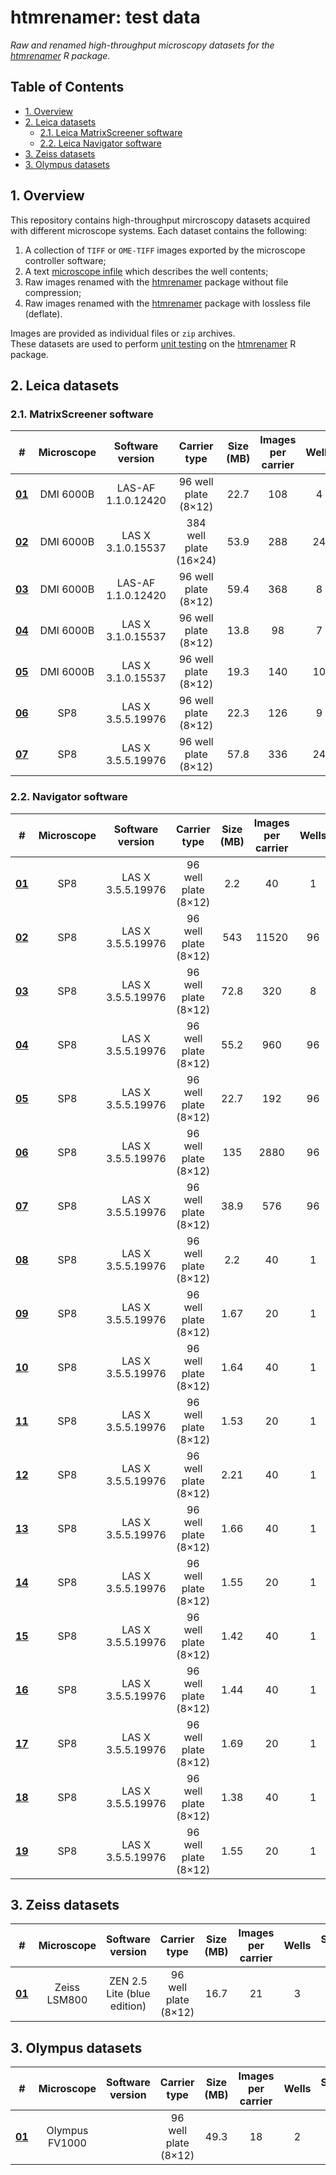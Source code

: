 # htmrenamer: test data
*Raw and renamed high-throughput microscopy datasets for the [htmrenamer](https://github.com/hmbotelho/htmrenamer) R package.*





## Table of Contents
* [1. Overview](#overview)
* [2. Leica datasets](#leica)
    * [2.1. Leica MatrixScreener software](#leica-matrixscreener)
    * [2.2. Leica Navigator software](#leica-navigator)
* [3. Zeiss datasets](#zeiss)
* [3. Olympus datasets](#olympus)





## <a name="overview">1. Overview</a>

This repository contains high-throughput mircroscopy datasets acquired with different microscope systems. Each dataset contains the following:  

1. A collection of `TIFF` or `OME-TIFF` images exported by the microscope controller software; 
2. A text [microscope infile](https://github.com/hmbotelho/htmrenamer/blob/master/README.md#3-generating-well-descriptors) which describes the well contents; 
3. Raw images renamed with the [htmrenamer](https://github.com/hmbotelho/htmrenamer) package without file compression; 
4. Raw images renamed with the [htmrenamer](https://github.com/hmbotelho/htmrenamer) package with lossless file (deflate). 

Images are provided as individual files or `zip` archives.  
These datasets are used to perform [unit testing](https://github.com/hmbotelho/htmrenamer/tree/master/tests/testthat) on the [htmrenamer](https://github.com/hmbotelho/htmrenamer) R package.





## <a name="leica">2. Leica datasets</a>


### <a name="leica-matrixscreener">2.1. MatrixScreener software</a>

| #                                              | Microscope | Software version   | Carrier type           | Size (MB) | Images per carrier | Wells | Subpositions (P) | Time points (T) | Slices (Z) | Channels (C) |
|------------------------------------------------|:----------:|:------------------:|:----------------------:|:---------:|:------------------:|:-----:|:----------------:|:---------------:|:----------:|:------------:|
| **[01](./leica_matrixscreener/01_DMI6000_PC)** | DMI 6000B  | LAS-AF 1.1.0.12420 | 96 well plate (8×12)   | 22.7      | 108                | 4     | 9                | 1               | 1          | 3            |
| **[02](./leica_matrixscreener/02_DMI6000_PC)** | DMI 6000B  | LAS X 3.1.0.15537  | 384 well plate (16×24) | 53.9      | 288                | 24    | 4                | 1               | 1          | 3            |
| **[03](./leica_matrixscreener/03_DMI6000_TC)** | DMI 6000B  | LAS-AF 1.1.0.12420 | 96 well plate (8×12)   | 59.4      | 368                | 8     | 1                | 23              | 1          | 2            |
| **[04](./leica_matrixscreener/04_DMI6000_TC)** | DMI 6000B  | LAS X 3.1.0.15537  | 96 well plate (8×12)   | 13.8      | 98                 | 7     | 1                | 7               | 1          | 2            |
| **[05](./leica_matrixscreener/05_DMI6000_TC)** | DMI 6000B  | LAS X 3.1.0.15537  | 96 well plate (8×12)   | 19.3      | 140                | 10    | 1                | 7               | 1          | 2            |
| **[06](./leica_matrixscreener/06_SP8_TC)**     | SP8        | LAS X 3.5.5.19976  | 96 well plate (8×12)   | 22.3      | 126                | 9     | 1                | 7               | 1          | 2            |
| **[07](./leica_matrixscreener/07_SP8_TC)**     | SP8        | LAS X 3.5.5.19976  | 96 well plate (8×12)   | 57.8      | 336                | 24    | 1                | 7               | 1          | 2            |


### <a name="leica-navigator">2.2. Navigator software</a>

| #                                                 | Microscope | Software version   | Carrier type           | Size (MB) | Images per carrier | Wells | Subpositions (P) | Time points (T) | Slices (Z) | Channels (C) | Export options                     |
|---------------------------------------------------|:----------:|:------------------:|:----------------------:|:---------:|:------------------:|:-----:|:----------------:|:---------------:|:----------:|:------------:|------------------------------------|
| **[01](./leica_navigator/01_PZC)**                | SP8        | LAS X 3.5.5.19976  | 96 well plate (8×12)   | 2.2       | 40                 | 1     | 4                | 1               | 5          | 2            | None                               |
| **[02](./leica_navigator/02_PTZC)**               | SP8        | LAS X 3.5.5.19976  | 96 well plate (8×12)   | 543       | 11520              | 96    | 4                | 3               | 5          | 2            | None                               |
| **[03](./leica_navigator/03_PZC)**                | SP8        | LAS X 3.5.5.19976  | 96 well plate (8×12)   | 72.8      | 320                | 8     | 4                | 1               | 5          | 2            | None                               |
| **[04](./leica_navigator/04_ZC)**                 | SP8        | LAS X 3.5.5.19976  | 96 well plate (8×12)   | 55.2      | 960                | 96    | 1                | 1               | 5          | 2            | None                               |
| **[05](./leica_navigator/05_C)**                  | SP8        | LAS X 3.5.5.19976  | 96 well plate (8×12)   | 22.7      | 192                | 96    | 1                | 1               | 1          | 2            | None                               |
| **[06](./leica_navigator/06_TZC)**                | SP8        | LAS X 3.5.5.19976  | 96 well plate (8×12)   | 135       | 2880               | 96    | 1                | 3               | 5          | 2            | None                               |
| **[07](./leica_navigator/07_TC)**                 | SP8        | LAS X 3.5.5.19976  | 96 well plate (8×12)   | 38.9      | 576                | 96    | 1                | 3               | 1          | 2            | None                               |
| **[08](./leica_navigator/08_nothing)**            | SP8        | LAS X 3.5.5.19976  | 96 well plate (8×12)   | 2.2       | 40                 | 1     | 4                | 1               | 5          | 2            | None                               |
| **[09](./leica_navigator/09_overl)**              | SP8        | LAS X 3.5.5.19976  | 96 well plate (8×12)   | 1.67      | 20                 | 1     | 4                | 1               | 5          | 2            | Overlay                            |
| **[10](./leica_navigator/10_comp)**               | SP8        | LAS X 3.5.5.19976  | 96 well plate (8×12)   | 1.64      | 40                 | 1     | 4                | 1               | 5          | 2            | Compress                           |
| **[11](./leica_navigator/11_comp_overl)**         | SP8        | LAS X 3.5.5.19976  | 96 well plate (8×12)   | 1.53      | 20                 | 1     | 4                | 1               | 5          | 2            | Compress + Overlay                 |
| **[12](./leica_navigator/12_dir)**                | SP8        | LAS X 3.5.5.19976  | 96 well plate (8×12)   | 2.21      | 40                 | 1     | 4                | 1               | 5          | 2            | Folders                            |
| **[13](./leica_navigator/13_dir_comp)**           | SP8        | LAS X 3.5.5.19976  | 96 well plate (8×12)   | 1.66      | 40                 | 1     | 4                | 1               | 5          | 2            | Folders + Compress                 |
| **[14](./leica_navigator/14_dir_comp_overl)**     | SP8        | LAS X 3.5.5.19976  | 96 well plate (8×12)   | 1.55      | 20                 | 1     | 4                | 1               | 5          | 2            | Folders + Compress + Overlay       |
| **[15](./leica_navigator/15_raw)**                | SP8        | LAS X 3.5.5.19976  | 96 well plate (8×12)   | 1.42      | 40                 | 1     | 4                | 1               | 5          | 2            | Raw                                |
| **[16](./leica_navigator/16_raw_dir)**            | SP8        | LAS X 3.5.5.19976  | 96 well plate (8×12)   | 1.44      | 40                 | 1     | 4                | 1               | 5          | 3            | Raw + Folders                      |
| **[17](./leica_navigator/17_raw_dir_overl)**      | SP8        | LAS X 3.5.5.19976  | 96 well plate (8×12)   | 1.69      | 20                 | 1     | 4                | 1               | 5          | 2            | Raw + Folders + Overlay            |
| **[18](./leica_navigator/18_raw_dir_comp)**       | SP8        | LAS X 3.5.5.19976  | 96 well plate (8×12)   | 1.38      | 40                 | 1     | 4                | 1               | 5          | 2            | Raw + Folders + Compress           |
| **[19](./leica_navigator/19_raw_dir_overl_comp)** | SP8        | LAS X 3.5.5.19976  | 96 well plate (8×12)   | 1.55      | 20                 | 1     | 4                | 1               | 5          | 2            | Raw + Folders + Overlay + Compress |





## <a name="zeiss">3. Zeiss datasets</a>
| #                      | Microscope   | Software version            | Carrier type           | Size (MB) | Images per carrier | Wells | Subpositions (P) | Time points (T) | Slices (Z) | Channels (C) |
|------------------------|:------------:|:---------------------------:|:----------------------:|:---------:|:------------------:|:-----:|:----------------:|:---------------:|:----------:|:------------:|
| **[01](./zeiss/01_T)** | Zeiss LSM800 | ZEN 2.5 Lite (blue edition) | 96 well plate (8×12)   | 16.7      | 21                 | 3     | 1                | 7               | 1          | 1            |





## <a name="olympus">3. Olympus datasets</a>
| #                         | Microscope     | Software version            | Carrier type           | Size (MB) | Images per carrier | Wells | Subpositions (P) | Time points (T) | Slices (Z) | Channels (C) |
|---------------------------|:--------------:|:---------------------------:|:----------------------:|:---------:|:------------------:|:-----:|:----------------:|:---------------:|:----------:|:------------:|
| **[01](./olympus/01_TC)** | Olympus FV1000 |                             | 96 well plate (8×12)   | 49.3      | 18                 | 2     | 1                | 9               | 1          | 2            |
